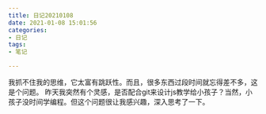 ```yaml
---
title: 日记20210108
date: 2021-01-08 15:01:56
categories:
- 日记
tags:
- 笔记

---
```

我抓不住我的思维，它太富有跳跃性。而且，很多东西过段时间就忘得差不多，这是个问题。
昨天我突然有个灵感，是否配合git来设计js教学给小孩子？当然，小孩子没时间学编程。但这个问题很让我感兴趣，深入思考了一下。
